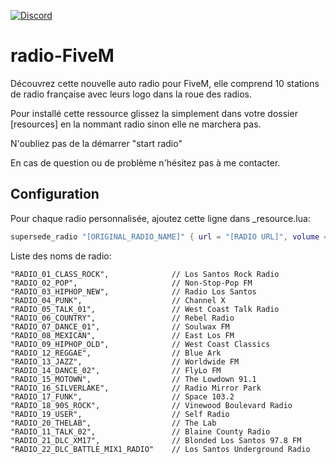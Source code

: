 [![Discord](https://img.shields.io/discord/729256474471170089.svg)](https://discord.gg/puEzjM8)

# radio-FiveM


Découvrez cette nouvelle auto radio pour FiveM, elle comprend 10 stations de radio française avec leurs logo dans la roue des radios.

Pour installé cette ressource glissez la simplement dans votre dossier [resources] en la nommant radio sinon elle ne marchera pas.

N'oubliez pas de la démarrer "start radio"

En cas de question ou de problème n'hésitez pas à me contacter.

## Configuration

Pour chaque radio personnalisée, ajoutez cette ligne dans _resource.lua:

```lua
supersede_radio "[ORIGINAL_RADIO_NAME]" { url = "[RADIO URL]", volume = 0.5, name = "[NEW RADIO NAME]" }
```

Liste des noms de radio:

    "RADIO_01_CLASS_ROCK",              // Los Santos Rock Radio
    "RADIO_02_POP",                     // Non-Stop-Pop FM
    "RADIO_03_HIPHOP_NEW",              // Radio Los Santos
    "RADIO_04_PUNK",                    // Channel X
    "RADIO_05_TALK_01",                 // West Coast Talk Radio
    "RADIO_06_COUNTRY",                 // Rebel Radio
    "RADIO_07_DANCE_01",                // Soulwax FM
    "RADIO_08_MEXICAN",                 // East Los FM
    "RADIO_09_HIPHOP_OLD",              // West Coast Classics
    "RADIO_12_REGGAE",                  // Blue Ark
    "RADIO_13_JAZZ",                    // Worldwide FM
    "RADIO_14_DANCE_02",                // FlyLo FM
    "RADIO_15_MOTOWN",                  // The Lowdown 91.1
    "RADIO_16_SILVERLAKE",              // Radio Mirror Park
    "RADIO_17_FUNK",                    // Space 103.2
    "RADIO_18_90S_ROCK",                // Vinewood Boulevard Radio
    "RADIO_19_USER",                    // Self Radio
    "RADIO_20_THELAB",                  // The Lab
    "RADIO_11_TALK_02",                 // Blaine County Radio
    "RADIO_21_DLC_XM17",                // Blonded Los Santos 97.8 FM
    "RADIO_22_DLC_BATTLE_MIX1_RADIO"    // Los Santos Underground Radio
